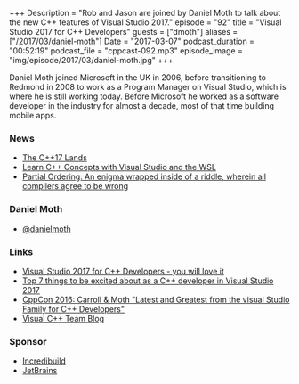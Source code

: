 +++
Description = "Rob and Jason are joined by Daniel Moth to talk about the new C++ features of Visual Studio 2017."
episode = "92"
title = "Visual Studio 2017 for C++ Developers"
guests = ["dmoth"]
aliases = ["/2017/03/daniel-moth"]
Date = "2017-03-07"
podcast_duration = "00:52:19"
podcast_file = "cppcast-092.mp3"
episode_image = "img/episode/2017/03/daniel-moth.jpg"
+++

Daniel Moth joined Microsoft in the UK in 2006, before transitioning to Redmond in 2008 to work as a Program Manager on Visual Studio, which is where he is still working today. Before Microsoft he worked as a software developer in the industry for almost a decade, most of that time building mobile apps.

### News ###

 - [The C++17 Lands](https://fearlesscoder.blogspot.co.uk/2017/02/the-c17-lands.html)
 - [Learn C++ Concepts with Visual Studio and the WSL](https://blogs.msdn.microsoft.com/vcblog/2017/02/22/learn-c-concepts-with-visual-studio-and-the-wsl/)
 - [Partial Ordering: An enigma wrapped inside of a riddle, wherein all compilers agree to be wrong](https://medium.com/@barryrevzin/partial-ordering-an-enigma-wrapped-inside-of-a-riddle-a32e1a1fc10d#.huw3jxkny)
 
### Daniel Moth ###

 - [@danielmoth](https://twitter.com/danielmoth)
 
### Links ###

 - [Visual Studio 2017 for C++ Developers - you will love it](https://blogs.msdn.microsoft.com/vcblog/2017/03/07/visual-studio-2017-for-c-developers-you-will-love-it/)
 - [Top 7 things to be excited about as a C++ developer in Visual Studio 2017](https://channel9.msdn.com/Events/Visual-Studio/Visual-Studio-2017-Launch/220)
 - [CppCon 2016: Carroll & Moth "Latest and Greatest from the visual Studio Family for C++ Developers"](https://www.youtube.com/watch?v=MBmp1gxCu9k)
 - [Visual C++ Team Blog](https://blogs.msdn.microsoft.com/vcblog/)
 
### Sponsor ###

- [Incredibuild](https://www.incredibuild.com/cppoffer)
- [JetBrains](https://www.jetbrains.com/cpp/?utm_source=cppcast&utm_medium=podcast&utm_content=cppcast-podcast&utm_campaign=cpp)

